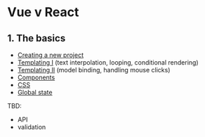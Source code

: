 # Vue v React

## 1. The basics

- [Creating a new project](01-new-project.md)
- [Templating I](02-templating.md) (text interpolation, looping, conditional rendering)
- [Templating II](03-intermediate-templating.md) (model binding, handling mouse clicks)
- [Components](04-components.md)
- [CSS](05-css.md)
- [Global state](06-global-state.md)

TBD:
- API
- validation
